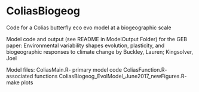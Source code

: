 # ColiasBiogeog
Code for a Colias butterfly eco evo model at a biogeographic scale

Model code and output (see README in ModelOutput Folder) for the GEB paper:
Environmental variability shapes evolution, plasticity, and biogeographic responses to climate change 
by Buckley, Lauren; Kingsolver, Joel 

Model files:
ColiasMain.R- primary model code
ColiasFunction.R- associated functions
ColiasBiogeog_EvolModel_June2017_newFigures.R- make plots
